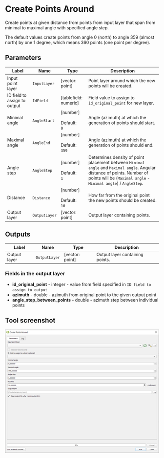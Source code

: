 # Create Points Around

Create points at given distance from points from input layer that span from minimal to maximal angle with specified angle step.

The default values create points from angle 0 (north) to angle 359 (almost north) by one 1 degree, which means 360 points (one point per degree).

## Parameters

| Label                        | Name          | Type                                     | Description                                                                                                                                                                                |
| ---------------------------- | ------------- | ---------------------------------------- | ------------------------------------------------------------------------------------------------------------------------------------------------------------------------------------------ |
| Input point layer            | `InputLayer`  | [vector: point]                          | Point layer around which the new points will be created.                                                                                                                                   |
| ID field to assign to output | `IdField`     | [tablefield: numeric]                    | Field value to assign to `id_original_point` for new layer.                                                                                                                                |
| Minimal angle                | `AngleStart`  | [number] <br/><br/> Default: <br/> `0`   | Angle (azimuth) at which the generation of points should start.                                                                                                                            |
| Maximal angle                | `AngleEnd`    | [number] <br/><br/> Default: <br/> `359` | Angle (azimuth) at which the generation of points should end.                                                                                                                              |
| Angle step                   | `AngleStep`   | [number] <br/><br/> Default: <br/> `1`   | Determines density of point placement between `Minimal angle` and `Maximal angle`. Angular distance of points. Number of points will be (`Maximal angle` - `Minimal angle`) / `AngleStep`. |
| Distance                     | `Distance`    | [number] <br/><br/> Default: <br/> `10`  | How far from the original point the new points should be created.                                                                                                                          |
| Output layer                 | `OutputLayer` | [vector: point]                          | Output layer containing points.                                                                                                                                                            |

## Outputs

| Label        | Name          | Type            | Description                     |
| ------------ | ------------- | --------------- | ------------------------------- |
| Output layer | `OutputLayer` | [vector: point] | Output layer containing points. |

### Fields in the output layer

* __id_original_point__ - integer - value from field specified in `ID field to assign to output`
* __azimuth__ - double - azimuth from original point to the given output point
* __angle_step_between_points__ - double - azimuth step between individual points

## Tool screenshot

![Create points around](../../images/tool_points_around.png)
	